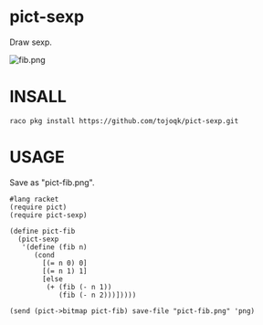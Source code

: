 # pict-sexp
Draw sexp.

![fib.png](https://raw.githubusercontent.com/wiki/tojoqk/pict-sexp/images/fib.png)

# INSALL
```
raco pkg install https://github.com/tojoqk/pict-sexp.git
```

# USAGE
Save as "pict-fib.png".
```
#lang racket
(require pict)
(require pict-sexp)

(define pict-fib
  (pict-sexp
   '(define (fib n)
      (cond
        [(= n 0) 0]
        [(= n 1) 1]
        [else
         (+ (fib (- n 1))
            (fib (- n 2)))]))))

(send (pict->bitmap pict-fib) save-file "pict-fib.png" 'png)
```
